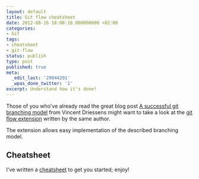 ```yaml
---
layout: default
title: Git flow cheatsheet
date: 2012-08-16 18:00:18.000000000 +02:00
categories:
- Git
tags:
- cheatsheet
- git-flow
status: publish
type: post
published: true
meta:
  _edit_last: '29044201'
  _wpas_done_twitter: '1'
excerpt: Understand how it's done!
---
```


Those of you who've already read the great blog post [A successful git branching model](https://nvie.com/posts/a-successful-git-branching-model/) from Vincent Driessens might want to take a look at the [git flow extension](https://github.com/nvie/gitflow/) written by the same author.


The extension allows easy implementation of the described branching model.

## Cheatsheet

I've written a [cheatsheet](https://danielkummer.github.com/git-flow-cheatsheet/) to get you started; enjoy!
